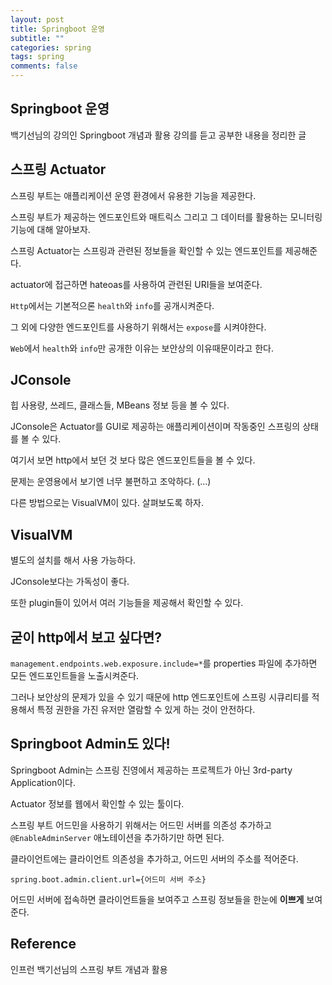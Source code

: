 ```yaml
---
layout: post
title: Springboot 운영
subtitle: ""
categories: spring
tags: spring
comments: false
---
```


## Springboot 운영

백기선님의 강의인 Springboot 개념과 활용 강의를 듣고 공부한 내용을 정리한 글

## 스프링 Actuator

스프링 부트는 애플리케이션 운영 환경에서 유용한 기능을 제공한다.

스프링 부트가 제공하는 엔드포인트와 매트릭스 그리고 그 데이터를 활용하는 모니터링 기능에 대해 알아보자.

스프링 Actuator는 스프링과 관련된 정보들을 확인할 수 있는 엔드포인트를 제공해준다.

actuator에 접근하면 hateoas를 사용하여 관련된 URI들을 보여준다.

`Http`에서는 기본적으론 `health`와 `info`를 공개시켜준다.

그 외에 다양한 엔드포인트를 사용하기 위해서는 `expose`를 시켜야한다.

`Web`에서 `health`와 `info`만 공개한 이유는 보안상의 이유때문이라고 한다.

## JConsole

힙 사용량, 쓰레드, 클래스들, MBeans 정보 등을 볼 수 있다.

JConsole은 Actuator를 GUI로 제공하는 애플리케이션이며 작동중인 스프링의 상태를 볼 수 있다.

여기서 보면 http에서 보던 것 보다 많은 엔드포인트들을 볼 수 있다.

문제는 운영용에서 보기엔 너무 불편하고 조악하다. (...)

다른 방법으로는 VisualVM이 있다. 살펴보도록 하자.

## VisualVM

별도의 설치를 해서 사용 가능하다.

JConsole보다는 가독성이 좋다.

또한 plugin들이 있어서 여러 기능들을 제공해서 확인할 수 있다.

## 굳이 http에서 보고 싶다면?

`management.endpoints.web.exposure.include=*`를 properties 파일에 추가하면 모든 엔드포인트들을 노출시켜준다.

그러나 보안상의 문제가 있을 수 있기 때문에 http 엔드포인트에 스프링 시큐리티를 적용해서 특정 권한을 가진 유저만 열람할 수 있게 하는 것이 안전하다.

## Springboot Admin도 있다!

Springboot Admin는 스프링 진영에서 제공하는 프로젝트가 아닌 3rd-party Application이다.

Actuator 정보를 웹에서 확인할 수 있는 툴이다.

스프링 부트 어드민을 사용하기 위해서는 어드민 서버를 의존성 추가하고 `@EnableAdminServer` 애노테이션을 추가하기만 하면 된다.

클라이언트에는 클라이언트 의존성을 추가하고, 어드민 서버의 주소를 적어준다.

`spring.boot.admin.client.url={어드미 서버 주소}`

어드민 서버에 접속하면 클라이언트들을 보여주고 스프링 정보들을 한눈에 **이쁘게** 보여준다.

## Reference

인프런 백기선님의 스프링 부트 개념과 활용
